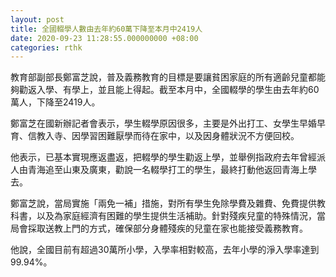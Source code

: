 ```yaml
---
layout: post
title: 全國輟學人數由去年約60萬下降至本月中2419人
date: 2020-09-23 11:28:55.000000000 +08:00
categories: rthk
---
```


教育部副部長鄭富芝說，普及義務教育的目標是要讓貧困家庭的所有適齡兒童都能夠勸返入學、有學上，並且能上得起。截至本月中，全國輟學的學生由去年約60萬人，下降至2419人。

鄭富芝在國新辦記者會表示，學生輟學原因很多，主要是外出打工、女學生早婚早育、信教入寺、因學習困難厭學而待在家中，以及因身體狀況不方便回校。

他表示，已基本實現應返盡返，把輟學的學生勸返上學，並舉例指政府去年曾經派人由青海追至山東及廣東，勸說一名輟學打工的學生，最終打動他返回青海上學去。

鄭富芝說，當局實施「兩免一補」措施，對所有學生免除學費及雜費、免費提供教科書，以及為家庭經濟有困難的學生提供生活補助。針對殘疾兒童的特殊情況，當局會採取送教上門的方式，確保部分身體殘疾的兒童在家也能接受義務教育。

他說，全國目前有超過30萬所小學，入學率相對較高，去年小學的淨入學率達到99.94%。
